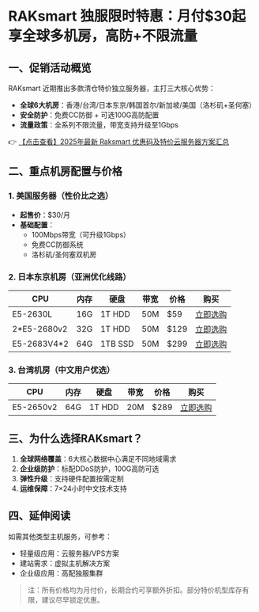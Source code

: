 # RAKsmart 独服限时特惠：月付$30起享全球多机房，高防+不限流量

## 一、促销活动概览

RAKsmart 近期推出多款清仓特价独立服务器，主打三大核心优势：
- **全球6大机房**：香港/台湾/日本东京/韩国首尔/新加坡/美国（洛杉矶+圣何塞）
- **安全防护**：免费CC防御 + 可选100G高防配置
- **流量政策**：全系列不限流量，带宽支持升级至1Gbps

👉 [【点击查看】2025年最新 Raksmart 优惠码及特价云服务器方案汇总](https://bit.ly/raksmart)

## 二、重点机房配置与价格

### 1. 美国服务器（性价比之选）
- **起售价**：$30/月
- **基础配置**：
  - 100Mbps带宽（可升级1Gbps）
  - 免费CC防御系统
  - 洛杉矶/圣何塞双机房

### 2. 日本东京机房（亚洲优化线路）
| CPU        | 内存 | 硬盘      | 带宽 | 价格  | 购买               |
|------------|------|-----------|------|-------|--------------------|
| E5-2630L   | 16G  | 1T HDD    | 50M  | $59   | [立即选购](https://bit.ly/raksmart) |
| 2*E5-2680v2| 32G  | 1T HDD    | 50M  | $129  | [立即选购](https://bit.ly/raksmart) |
| E5-2683V4*2| 64G  | 1TB SSD   | 50M  | $299  | [立即选购](https://bit.ly/raksmart) |

### 3. 台湾机房（中文用户优选）
| CPU         | 内存 | 硬盘     | 带宽 | 价格  | 购买               |
|-------------|------|----------|------|-------|--------------------|
| E5-2650v2   | 64G  | 1T HDD   | 20M  | $289  | [立即选购](https://bit.ly/raksmart) |

## 三、为什么选择RAKsmart？
1. **全球网络覆盖**：6大核心数据中心满足不同地域需求
2. **企业级防护**：标配DDoS防护，100G高防可选
3. **弹性升级**：支持硬件配置按需定制
4. **运维保障**：7×24小时中文技术支持

## 四、延伸阅读
如需其他类型主机服务，可参考：
- 轻量级应用：云服务器/VPS方案
- 建站需求：虚拟主机解决方案
- 企业级应用：高配独服集群

> 注：所有价格均为月付价，长期合约可享额外折扣。部分特价机型库存有限，建议尽早锁定优惠。